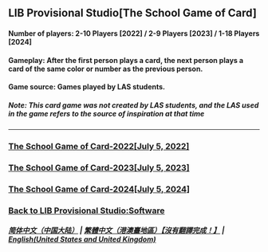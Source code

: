## LIB Provisional Studio[The School Game of Card]
#### Number of players: 2-10 Players [2022] / 2-9 Players [2023] / 1-18 Players [2024]
#### Gameplay: After the first person plays a card, the next person plays a card of the same color or number as the previous person.
#### Game source: Games played by LAS students.

##### Note: This card game was not created by LAS students, and the LAS used in the game refers to the source of inspiration at that time
------------

### [The School Game of Card-2022[July 5, 2022]](https://libps.github.io/School_card_game-2022-EN.exe)
### [The School Game of Card-2023[July 5, 2023]](https://libps.github.io/School_card_game-2023-EN.exe)
### [The School Game of Card-2024[July 5, 2024]](https://libps.github.io/School_card_game-2024.exe)

### [Back to LIB Provisional Studio:Software](https://libps.github.io/en/Software) 

##### [简体中文（中国大陆）](https://libps.github.io/School_card_game) | [繁體中文（港澳臺地區）【沒有翻譯完成！】](https://libps.github.io/tc/School_card_game) | **[English(United States and United Kingdom)](https://libps.github.io/en/School_card_game)**

